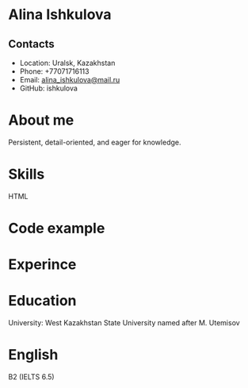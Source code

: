 # Alina Ishkulova
## Contacts 
* Location: Uralsk, Kazakhstan
* Phone: +77071716113
* Email: alina_ishkulova@mail.ru
* GitHub: ishkulova
# About me
  Persistent, detail-oriented, and eager for knowledge.
# Skills 
HTML 
# Code example
# Experince
# Education
University: West Kazakhstan State University named after M. Utemisov
# English
B2 (IELTS 6.5)

